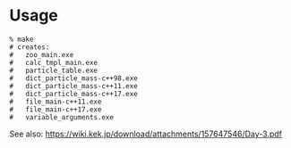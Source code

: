 # Usage

```shell
% make
# creates:
#   zoo_main.exe
#   calc_tmpl_main.exe
#   particle_table.exe
#   dict_particle_mass-c++98.exe
#   dict_particle_mass-c++11.exe
#   dict_particle_mass-c++17.exe
#   file_main-c++11.exe
#   file_main-c++17.exe
#   variable_arguments.exe
```

See also: <https://wiki.kek.jp/download/attachments/157647546/Day-3.pdf>
